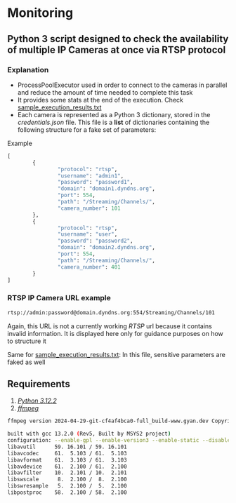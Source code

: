 # Monitoring

## Python 3 script designed to check the availability of multiple IP Cameras at once via RTSP protocol

### Explanation

* ProcessPoolExecutor used in order to connect to the cameras in parallel and reduce the amount of time needed to complete this task
* It provides some stats at the end of the execution. Check [sample_execution_results.txt](https://github.com/mvarrone/check-rtsp-camera-status/blob/master/sample_execution_results.txt)
* Each camera is represented as a Python 3 dictionary, stored in the *credentials.json* file. This file is a **list** of dictionaries containing the following structure for a fake set of parameters:

Example

```python
[
        {
                "protocol": "rtsp",
                "username": "admin1",
                "password": "password1",
                "domain": "domain1.dyndns.org",
                "port": 554,
                "path": "/Streaming/Channels/",
                "camera_number": 101
        },
        {
                "protocol": "rtsp",
                "username": "user",
                "password": "password2",
                "domain": "domain2.dyndns.org",
                "port": 554,
                "path": "/Streaming/Channels/",
                "camera_number": 401
        }
]
```

### RTSP IP Camera URL example

```bash
rtsp://admin:password@domain.dyndns.org:554/Streaming/Channels/101
```

Again, this URL is not a currently working *RTSP* url because it contains invalid information. It is displayed here only for guidance purposes on how to structure it

Same for [sample_execution_results.txt](https://github.com/mvarrone/check-rtsp-camera-status/blob/master/sample_execution_results.txt): In this file, sensitive parameters are faked as well

## Requirements

1. [*Python 3.12.2*](https://www.python.org)
2. [*ffmpeg*](https://www.ffmpeg.org)

```bash
ffmpeg version 2024-04-29-git-cf4af4bca0-full_build-www.gyan.dev Copyright (c) 2000-2024 the FFmpeg developers

built with gcc 13.2.0 (Rev5, Built by MSYS2 project)
configuration: --enable-gpl --enable-version3 --enable-static --disable-w32threads --disable-autodetect --enable-fontconfig --enable-iconv --enable-gnutls --enable-libxml2 --enable-gmp --enable-bzlib --enable-lzma --enable-libsnappy --enable-zlib --enable-librist --enable-libsrt --enable-libssh --enable-libzmq --enable-avisynth --enable-libbluray --enable-libcaca --enable-sdl2 --enable-libaribb24 --enable-libaribcaption --enable-libdav1d --enable-libdavs2 --enable-libuavs3d --enable-libxevd --enable-libzvbi --enable-librav1e --enable-libsvtav1 --enable-libwebp --enable-libx264 --enable-libx265 --enable-libxavs2 --enable-libxeve --enable-libxvid --enable-libaom --enable-libjxl --enable-libopenjpeg --enable-libvpx --enable-mediafoundation --enable-libass --enable-frei0r --enable-libfreetype --enable-libfribidi --enable-libharfbuzz --enable-liblensfun --enable-libvidstab --enable-libvmaf --enable-libzimg --enable-amf --enable-cuda-llvm --enable-cuvid --enable-dxva2 --enable-d3d11va --enable-d3d12va --enable-ffnvcodec --enable-libvpl --enable-nvdec --enable-nvenc --enable-vaapi --enable-libshaderc --enable-vulkan --enable-libplacebo --enable-opencl --enable-libcdio --enable-libgme --enable-libmodplug --enable-libopenmpt --enable-libopencore-amrwb --enable-libmp3lame --enable-libshine --enable-libtheora --enable-libtwolame --enable-libvo-amrwbenc --enable-libcodec2 --enable-libilbc --enable-libgsm --enable-libopencore-amrnb --enable-libopus --enable-libspeex --enable-libvorbis --enable-ladspa --enable-libbs2b --enable-libflite --enable-libmysofa --enable-librubberband --enable-libsoxr --enable-chromaprint
libavutil      59. 16.101 / 59. 16.101
libavcodec     61.  5.103 / 61.  5.103
libavformat    61.  3.103 / 61.  3.103
libavdevice    61.  2.100 / 61.  2.100
libavfilter    10.  2.101 / 10.  2.101
libswscale      8.  2.100 /  8.  2.100
libswresample   5.  2.100 /  5.  2.100
libpostproc    58.  2.100 / 58.  2.100
```